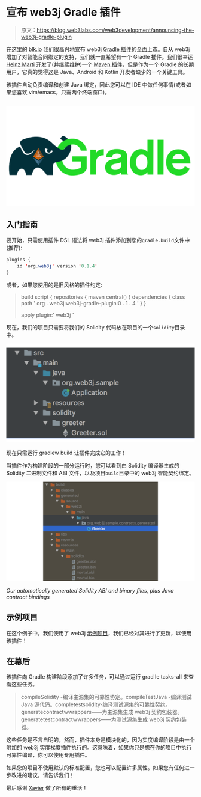 # 宣布 web3j Gradle 插件

> 原文：<https://blog.web3labs.com/web3development/announcing-the-web3j-gradle-plugin>

在这里的 [blk.io](https://blk.io/) 我们很高兴地宣布 web3j [Gradle 插件](https://github.com/web3j/web3j-gradle-plugin)的全面上市。自从 web3j 增加了对智能合同绑定的支持，我们就一直希望有一个 Gradle 插件。我们很幸运 [Heinz Marti](https://github.com/h2mch) 开发了(并继续维护)一个 [Maven 插件](https://github.com/web3j/web3j-maven-plugin)，但是作为一个 Gradle 的长期用户，它真的觉得这是 Java、Android 和 Kotlin 开发者缺少的一个关键工具。

该插件自动负责编译和创建 Java 绑定，因此您可以在 IDE 中做任何事情(或者如果您喜欢 vim/emacs，只需两个终端窗口)。

## ![Web3j Gradle plugin](img/16639deca75704da8a9865706d40dff8.png)

## 入门指南

要开始，只需使用插件 DSL 语法将 web3j 插件添加到您的`gradle.build`文件中(推荐):

```java
plugins {
    id 'org.web3j' version '0.1.4'
}
```

或者，如果您使用的是旧风格的插件约定:

> build script {
> repositories {
> maven central()
> }
> dependencies {
> class path ' org . web3j:web3j-gradle-plugin:0 . 1 . 4 '
> }
> }
> 
> apply plugin:' web3j '

现在，我们的项目只需要将我们的 Solidity 代码放在项目的一个`solidity`目录中。

![Run gradlew build](img/c64ff02d30ee31f4ed0fb2542c825d3c.png)

现在只需运行 gradlew build 让插件完成它的工作！

当插件作为构建阶段的一部分运行时，您可以看到由 Solidity 编译器生成的 Solidity 二进制文件和 ABI 文件，以及项目`build`目录中的 web3j 智能契约绑定。

![Solidity ABI and binary files, plus Java contract bindings](img/3732f30ece22c0246c328007c20cfc08.png)

*Our automatically generated Solidity ABI and binary files, plus Java contract bindings*

## 示例项目

在这个例子中，我们使用了 web3j [示例项目](https://github.com/web3j/sample-project-gradle)，我们已经对其进行了更新，以使用该插件！

## 在幕后

该插件向 Gradle 构建阶段添加了许多任务，可以通过运行 grad le tasks-all 来查看这些任务。

> compileSolidity -编译主源集的可靠性协定。compileTestJava -编译测试 Java 源代码。completestsolidity-编译测试源集的可靠性契约。
> generatecontractwwrappers——为主源集生成 web3j 契约包装器。
> generatetestcontractwwrappers——为测试源集生成 web3j 契约包装器。

这些任务是不言自明的，然而，插件本身是模块化的，因为实度编译阶段是由一个附加的 web3j [实度梯度](https://github.com/web3j/solidity-gradle-plugin)插件执行的。这意味着，如果你只是想在你的项目中执行可靠性编译，你可以使用专用插件。

如果您的项目不使用默认的标准配置，您也可以配置许多属性。如果您有任何进一步改进的建议，请告诉我们！

最后感谢 [Xavier](https://github.com/xaviarias) 做了所有的重活！